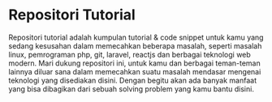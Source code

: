 # Repositori Tutorial
Repositori tutorial adalah kumpulan tutorial &amp; code snippet untuk kamu yang sedang kesusahan dalam memecahkan beberapa masalah, seperti masalah linux, pemrograman php, git, laravel, reactjs dan berbagai teknologi web modern. Mari dukung repositori ini, untuk kamu dan berbagai teman-teman lainnya diluar sana dalam memecahkan suatu masalah mendasar mengenai teknologi yang disediakan disini. Dengan begitu akan ada banyak manfaat yang bisa dibagikan dari sebuah solving problem yang kamu bantu disini.
